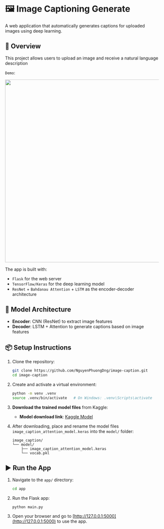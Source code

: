 # 🖼️ Image Captioning Generate

A web application that automatically generates captions for uploaded images using deep learning.

## 🚀 Overview
This project allows users to upload an image and receive a natural language description

`Demo`: 

<img src="https://github.com/user-attachments/assets/d9700cc5-eb00-48cd-b112-36dae731d466" width="600" />

The app is built with:
- `Flask` for the web server
- `TensorFlow/Keras` for the deep learning model
- `ResNet` + `Bahdanau Attention` + `LSTM` as the encoder-decoder architecture

## 🧠 Model Architecture
- **Encoder**: CNN (ResNet) to extract image features
- **Decoder**: LSTM + Attention  to generate captions based on image features

## 📦 Setup Instructions
1. Clone the repository:
    ```bash
    git clone https://github.com/NguyenPhuongDng/image-caption.git
    cd image-caption
    ```

2. Create and activate a virtual environment:
    ```bash
    python -m venv .venv
    source .venv/bin/activate   # On Windows: .venv\Scripts\activate
    ```

3. **Download the trained model files** from Kaggle:
    - **Model download link**: [Kaggle Model](https://www.kaggle.com/models/donghip/image-caption)

4. After downloading, place and rename the model files `image_caption_attention_model.keras` into the `model/` folder:
    ```
    image_caption/
    └── model/
        ├── image_caption_attention_model.keras
        └── vocab.pkl
    ```

## ▶️ Run the App
1. Navigate to the `app/` directory:
    ```bash
    cd app
    ```

2. Run the Flask app:
    ```bash
    python main.py
    ```

3. Open your browser and go to [http://127.0.0.1:5000](http://127.0.0.1:5000) to use the app.

